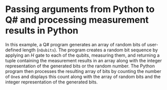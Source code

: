 # Passing arguments from Python to Q# and processing measurement results in Python

In this example, a Q# program generates an array of random bits of user-defined length (`nQubits`). The program creates a random bit sequence by applying an $H$ gate to each of the qubits, measuring them, and returning a tuple containing the measurement results in an array along with the integer representation of the generated bits or the random number. The Python program then processes the resulting array of bits by counting the number of `One`s and displays this count along with the array of random bits and the integer representation of the generated bits.
